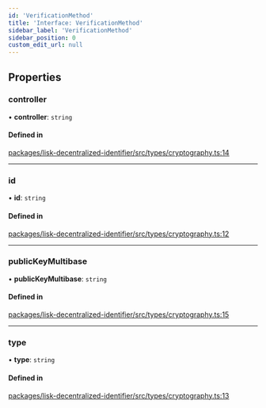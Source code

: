 ```yaml
---
id: 'VerificationMethod'
title: 'Interface: VerificationMethod'
sidebar_label: 'VerificationMethod'
sidebar_position: 0
custom_edit_url: null
---
```


## Properties

### controller

• **controller**: `string`

#### Defined in

[packages/lisk-decentralized-identifier/src/types/cryptography.ts:14](https://github.com/aldhosutra/lisk-did/blob/6db44d1/packages/lisk-decentralized-identifier/src/types/cryptography.ts#L14)

---

### id

• **id**: `string`

#### Defined in

[packages/lisk-decentralized-identifier/src/types/cryptography.ts:12](https://github.com/aldhosutra/lisk-did/blob/6db44d1/packages/lisk-decentralized-identifier/src/types/cryptography.ts#L12)

---

### publicKeyMultibase

• **publicKeyMultibase**: `string`

#### Defined in

[packages/lisk-decentralized-identifier/src/types/cryptography.ts:15](https://github.com/aldhosutra/lisk-did/blob/6db44d1/packages/lisk-decentralized-identifier/src/types/cryptography.ts#L15)

---

### type

• **type**: `string`

#### Defined in

[packages/lisk-decentralized-identifier/src/types/cryptography.ts:13](https://github.com/aldhosutra/lisk-did/blob/6db44d1/packages/lisk-decentralized-identifier/src/types/cryptography.ts#L13)
